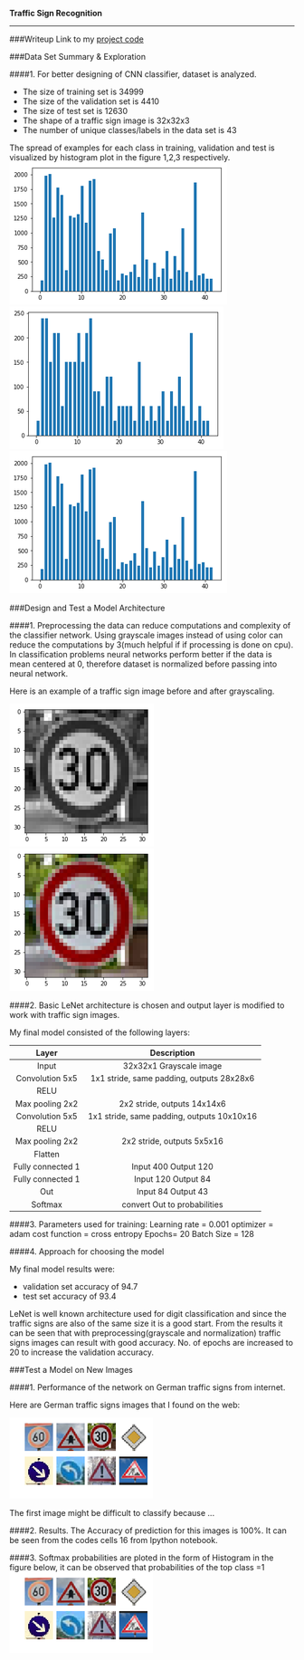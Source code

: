 **Traffic Sign Recognition**

[//]: # (Image References)

[image1]: ./output/hist_train.jpg "Visualization Training"
[image2]: ./output/hist_valid.jpg "Visualization Validation"
[image3]: ./output/hist_test.jpg "Visualization Test"

[image4]: ./output/30_1.jpg "Grayscaling"
[image5]: ./output/30g.jpg "Original"
[image6]: ./output/my_img.jpg "Images from Internet"
[image7]: ./output/myimg.jpg "Results"


---
###Writeup
Link to my  [project code](https://github.com/chaitanyar56/CarND-Traffic-Sign-Classifier-Project/blob/master/Traffic_Sign_Classifier.ipynb)

###Data Set Summary & Exploration

####1. For better designing of CNN classifier, dataset is analyzed.
* The size of training set is 34999
* The size of the validation set is 4410
* The size of test set is 12630
* The shape of a traffic sign image is 32x32x3
* The number of unique classes/labels in the data set is 43

The spread of examples for each class in training, validation and test is visualized by histogram plot in the figure 1,2,3 respectively.
![alt text][image1]
![alt text][image2]
![alt text][image3]



###Design and Test a Model Architecture

####1. Preprocessing the data can reduce computations and complexity of the classifier network. Using grayscale images instead of using color can reduce the computations by 3(much helpful if if processing is done on cpu). In classification problems neural networks perform better if the data is mean centered at 0, therefore dataset is normalized before passing into neural network.

Here is an example of a traffic sign image before and after grayscaling.

![alt text][image5]
![alt text][image4]


####2. Basic LeNet architecture is chosen and output layer is modified to work with traffic sign images.

My final model consisted of the following layers:

| Layer         		|     Description	        					|
|:---------------------:|:---------------------------------------------:|
| Input         		| 32x32x1 Grayscale image   							|
| Convolution 5x5     	| 1x1 stride, same padding, outputs 28x28x6 	|
| RELU					|												|
| Max pooling	   2x2   	| 2x2 stride,  outputs 14x14x6 				|
| Convolution 5x5     	| 1x1 stride, same padding, outputs 10x10x16 	|
| RELU					|												|
| Max pooling	    2x2  	| 2x2 stride,  outputs 5x5x16 				|
|	Flatten					|												|
| Fully connected	1	| Input 400  Output 120     									|
| Fully connected	1	| Input 120  Output 84     									|
| Out		| Input 84  Output 43     									|
| Softmax				|    convert Out to probabilities     									|


####3. Parameters used for training:
Learning rate = 0.001
optimizer = adam
cost function = cross entropy
Epochs= 20
Batch Size = 128

####4. Approach for choosing the model

My final model results were:
* validation set accuracy of 94.7
* test set accuracy of 93.4

LeNet is well known architecture used for digit classification and since the traffic signs are also of the same size it is a good start. From the results it can be seen that with preprocessing(grayscale and normalization) traffic signs images can result with good accuracy. No. of epochs are increased to 20 to increase the validation accuracy.

###Test a Model on New Images

####1. Performance of the network on German traffic signs from internet.

Here are  German traffic signs images  that I found on the web:

![alt text][image6]

The first image might be difficult to classify because ...

####2. Results.
The Accuracy of prediction for this images is 100%. It can be seen from the codes cells 16 from Ipython notebook.

####3. Softmax probabilities are ploted in the form of Histogram in the figure below, it can be observed that probabilities of the top class =1
![alt text][image6]
